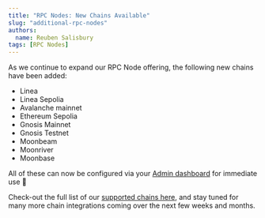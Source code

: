 ```yaml
---
title: "RPC Nodes: New Chains Available"
slug: "additional-rpc-nodes"
authors:
  name: Reuben Salisbury
tags: [RPC Nodes]
---
```


As we continue to expand our RPC Node offering, the following new chains have been added:

- Linea
- Linea Sepolia
- Avalanche mainnet
- Ethereum Sepolia
- Gnosis Mainnet
- Gnosis Testnet
- Moonbeam
- Moonriver
- Moonbase

All of these can now be configured via your [Admin dashboard](https://admin.moralis.io/nodes) for immediate use 🚀

Check-out the full list of our [supported chains here](/supported-chains), and stay tuned for many more chain integrations coming over the next few weeks and months.
